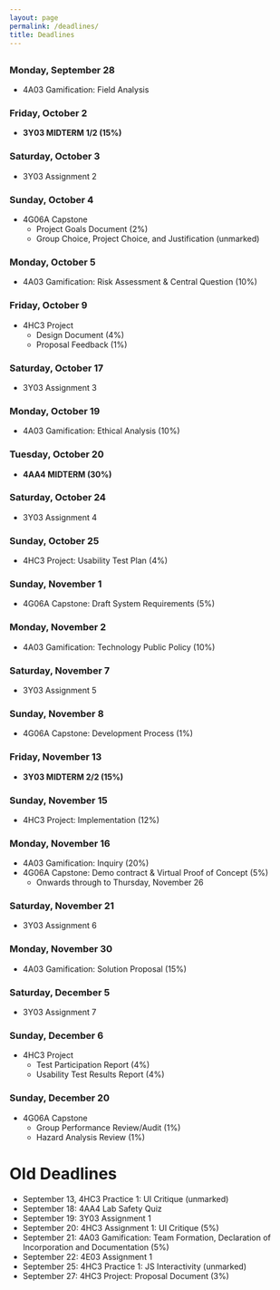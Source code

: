```yaml
---
layout: page
permalink: /deadlines/
title: Deadlines
---
```



<h2 id="hdr" class="page-heading" style="text-align: center"></h2>

<script type="text/javascript">
    var d = new Date();
    var month = new Array(12);
    month[0] = "January";
    month[1] = "February";
    month[2] = "March";
    month[3] = "April";
    month[4] = "May";
    month[5] = "June";
    month[6] = "July";
    month[7] = "August";
    month[8] = "September";
    month[9] = "October";
    month[10] = "November";
    month[11] = "December";
    
    var weekday = new Array(7);
    weekday[0] = "Sunday";
    weekday[1] = "Monday";
    weekday[2] = "Tuesday";
    weekday[3] = "Wednesday";
    weekday[4] = "Thursday";
    weekday[5] = "Friday";
    weekday[6] = "Saturday";

    var day = weekday[d.getDay()];

    var mon = month[d.getMonth()];
    var n = d.getDate();

    document.getElementById("hdr").innerHTML = `Today is ${day}, ${mon} ${n}`;
</script>

### Monday, September 28
- 4A03 Gamification: Field Analysis

### Friday, October 2
- **3Y03 MIDTERM 1/2 (15%)**

### Saturday, October 3
- 3Y03 Assignment 2

### Sunday, October 4
- 4G06A Capstone
    - Project Goals Document (2%)
    - Group Choice, Project Choice, and Justification (unmarked)

### Monday, October 5
- 4A03 Gamification: Risk Assessment & Central Question (10%)

### Friday, October 9
- 4HC3 Project
    - Design Document (4%)
    - Proposal Feedback (1%)

### Saturday, October 17
- 3Y03 Assignment 3

### Monday, October 19
- 4A03 Gamification: Ethical Analysis (10%)

### Tuesday, October 20
- **4AA4 MIDTERM (30%)**

### Saturday, October 24
- 3Y03 Assignment 4

### Sunday, October 25
- 4HC3 Project: Usability Test Plan (4%)

### Sunday, November 1
- 4G06A Capstone: Draft System Requirements (5%)

### Monday, November 2
- 4A03 Gamification: Technology Public Policy (10%)

### Saturday, November 7
- 3Y03 Assignment 5

### Sunday, November 8
- 4G06A Capstone: Development Process (1%)

### Friday, November 13
- **3Y03 MIDTERM 2/2 (15%)**

### Sunday, November 15
- 4HC3 Project: Implementation (12%)

### Monday, November 16
- 4A03 Gamification: Inquiry (20%)
- 4G06A Capstone: Demo contract & Virtual Proof of Concept (5%)
    - Onwards through to Thursday, November 26

### Saturday, November 21
- 3Y03 Assignment 6

### Monday, November 30
- 4A03 Gamification: Solution Proposal (15%)

### Saturday, December 5
- 3Y03 Assignment 7

### Sunday, December 6
- 4HC3 Project
    - Test Participation Report (4%)
    - Usability Test Results Report (4%)

### Sunday, December 20
- 4G06A Capstone
    - Group Performance Review/Audit (1%)
    - Hazard Analysis Review (1%)

# Old Deadlines
- September 13, 4HC3 Practice 1: UI Critique (unmarked)
- September 18: 4AA4 Lab Safety Quiz
- September 19: 3Y03 Assignment 1
- September 20: 4HC3 Assignment 1: UI Critique (5%)
- September 21: 4A03 Gamification: Team Formation, Declaration of Incorporation and Documentation (5%)
- September 22: 4E03 Assignment 1
- September 25: 4HC3 Practice 1: JS Interactivity (unmarked)
- September 27: 4HC3 Project: Proposal Document (3%)